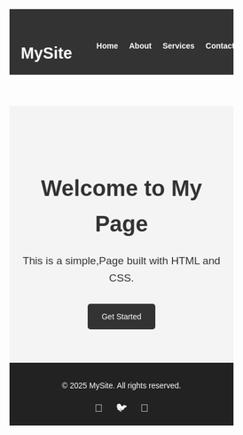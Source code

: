 <!DOCTYPE html>
<html lang="en">
<head>
  <meta charset="UTF-8">
  <meta name="viewport" content="width=device-width, initial-scale=1.0">
  <title>Simple Landing Page</title>
  
   <style>
     * {
  margin: 0;
  padding: 0;
  box-sizing: border-box;
     }
body {
  font-family: Arial, sans-serif;
  line-height: 1.6;
  color: #333;
}
header {
  background: #333;
  color: #fff;
  padding: 1rem 0;
}
.container {
  width: 90%;
  max-width: 1100px;
  margin: auto;
  display: flex;
  justify-content: space-between;
  align-items: center;
}
.logo {
  font-size: 1.8rem;
}
.nav-links {
  list-style: none;
  display: flex;
}
.nav-links li {
  margin-left: 20px;
}
.nav-links a {
  color: #fff;
  text-decoration: none;
  font-weight: bold;
}
.hero {
  background: #f4f4f4;
  padding: 60px 20px;
  text-align: center;
}
.hero h2 {
  font-size: 2.5rem;
  margin-bottom: 20px;
}
.hero p {
  font-size: 1.2rem;
  margin-bottom: 30px;
}
.btn {
  display: inline-block;
  padding: 12px 25px;
  background: #333;
  color: #fff;
  text-decoration: none;
  border-radius: 5px;
}
footer {
  background: #222;
  color: #fff;
  padding: 1rem 0;
  text-align: center;  
}
.footer-content {
  display: flex;
  flex-direction: column;
  align-items: center;
}
.socials a {
  color: #fff;
  margin: 0 10px;
  font-size: 1.2rem;
  text-decoration: none;
}
/* Media Queries */
@media (max-width: 768px) {
  .container {
    flex-direction: column;
    text-align: center;
  }
  .nav-links {
    flex-direction: column;
    margin-top: 10px;
  }
  .nav-links li {
    margin: 10px 0;
  }
}
</style>

</head>
<body>
  <header>
    <div class="container">
      <h1 class="logo">MySite</h1>
      <nav>
        <ul class="nav-links">
          <li><a href="#">Home</a></li>
          <li><a href="#">About</a></li>
          <li><a href="#">Services</a></li>
          <li><a href="#">Contact</a></li>
        </ul>
      </nav>
    </div>
  </header>

  <section class="hero">
    <div class="hero-content">
      <h2>Welcome to My Page</h2>
      <p>This is a simple,Page built with HTML and CSS.</p>
      <a href="#" class="btn">Get Started</a>
    </div>
  </section>

  <footer>
    <div class="footer-content">
      <p>© 2025 MySite. All rights reserved.</p>
      <div class="socials">
        <a href="#">🔗</a>
        <a href="#">🐦</a>
        <a href="#">📸</a>
      </div>
    </div>
  </footer>

</body>
</html>

